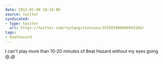 ```yaml
---
date: 2012-01-08 10:16:00
source: twitter
syndicated:
- type: twitter
  url: https://twitter.com/roytang/statuses/155955909040943104/
tags:
- beathazard
---
```


I can't play more than 10-20 minutes of Beat Hazard without my eyes going @_@